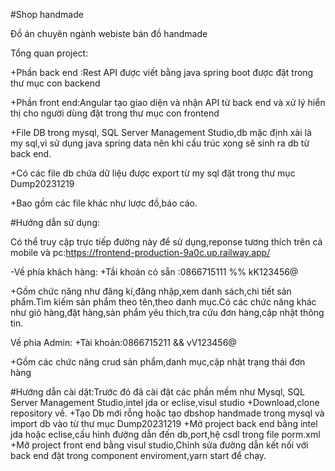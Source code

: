 #Shop handmade

Đồ án chuyên ngành webiste bán đồ handmade 

Tổng quan project:

+Phần back end :Rest API được viết bằng java spring boot được đặt trong thư mục con backend

+Phần front end:Angular tạo giao diện và nhận API từ back end và xử lý hiển thị cho người dùng đặt trong thư mục con frontend

+File DB trong mysql, SQL Server Management Studio,db mặc định xài là my sql,vì sử dụng java spring data nên khi cấu trúc xong sẽ sinh ra db từ back end.

+Có các file db chứa dữ liệu được export từ my sql đặt trong thư mục Dump20231219

+Bao gồm các file khác như lược đồ,báo cáo.

#Hướng dẫn sử dụng:

Có thể truy cập trực tiếp đường này  để sử dụng,reponse tương thích trên cả mobile và pc:https://frontend-production-9a0c.up.railway.app/

-Về phía khách hàng:
+Tầi khoản có sẵn :0866715111 %% kK123456@

+Gồm chức năng như đăng kí,đăng nhập,xem danh sách,chi tiết sản phẩm.Tìm kiếm sản phẩm theo tên,theo danh mục.Có các chức năng khác như giỏ hàng,đặt hàng,sản phẩm yêu thích,tra cứu đơn hàng,cập nhật thông tin.

Về phia Admin:
+Tài khoản:0866715211 && vV123456@

+Gồm các chức năng crud sản phẩm,danh mục,cập nhật trạng thái đơn hàng

#Hướng dẫn cài dặt:Trước đó đã cài đặt các phần mềm như Mysql, SQL Server Management Studio,intel jda or eclise,visul studio
+Download,clone repository về.
+Tạo Db mới rỗng hoặc tạo dbshop handmade trong mysql và import db vào từ thư mục Dump20231219
+Mở project back end bằng intel jda hoặc eclise,cấu hình đường dẫn đến db,port,hệ csdl trong file porm.xml
+Mở project front end bằng visul studio,Chỉnh sửa đường dẫn kết nối với back end đặt trong component enviroment,yarn start để chạy.

